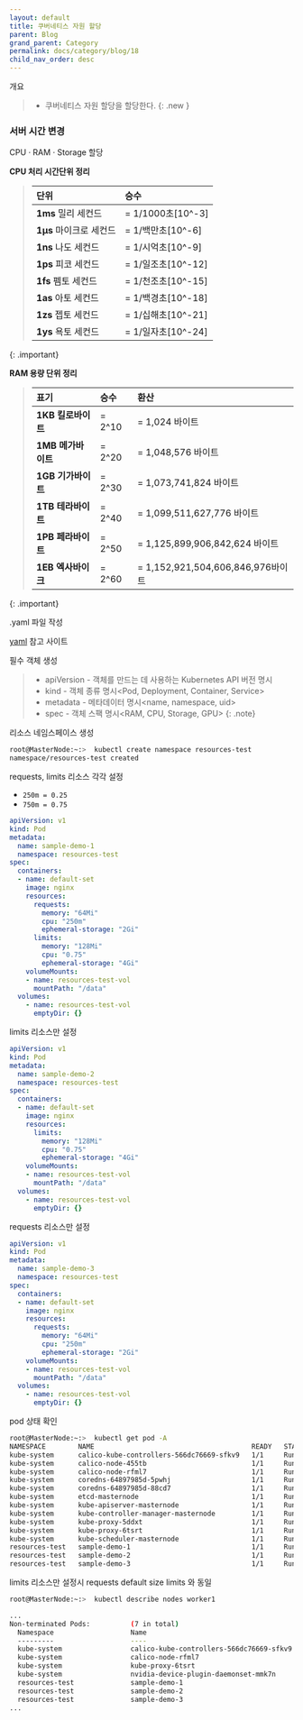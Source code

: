 ```yaml
---
layout: default
title: 쿠버네티스 자원 할당
parent: Blog
grand_parent: Category
permalink: docs/category/blog/18
child_nav_order: desc
---
```


개요

> - 쿠버네티스 자원 할당을 할당한다.
{: .new }

### 서버 시간 변경


CPU *·* RAM *·* Storage 할당

**CPU 처리 시간단위 정리**

> |단위|승수|
> |:---|:---|
> |**1ms** 밀리 세컨드 | = 1/1000초[10^-3] |
> |**1μs** 마이크로 세컨드 | = 1/백만초[10^-6] |
> |**1ns** 나도 세컨드 | = 1/시억초[10^-9] |
> |**1ps** 피코 세컨드 | = 1/일조초[10^-12] |
> |**1fs** 펨토 세컨드 | = 1/천조초[10^-15] |
> |**1as** 아토 세컨드 | = 1/백경초[10^-18] |
> |**1zs** 젭토 세컨드 | = 1/십해초[10^-21] |
> |**1ys** 욕토 세컨드 | = 1/일자초[10^-24] |
{: .important}

**RAM 용량 단위 정리**

> |표기|승수|환산|
> |:---|:---|:---|
> |**1KB 킬로바이트**|  = 2^10| = 1,024 바이트|
> |**1MB 메가바이트**| = 2^20 |= 1,048,576 바이트|
> |**1GB 기가바이트**| = 2^30 |= 1,073,741,824 바이트|
> |**1TB 테라바이트**| = 2^40 |= 1,099,511,627,776 바이트|
> |**1PB 페라바이트**| = 2^50 |= 1,125,899,906,842,624 바이트|
> |**1EB 엑사바이크**| = 2^60 |= 1,152,921,504,606,846,976바이트|
{: .important}

.yaml 파일 작성

[yaml](https://kubernetes.io/docs/reference/generated/kubernetes-api/v1.23/#-strong-api-overview-strong-/) 참고 사이트

필수 객체 생성

> - apiVersion - 객체를 만드는 데 사용하는 Kubernetes API 버전 명시
> - kind - 객체 종류 명시\<Pod, Deployment, Container, Service\>
> - metadata -  메타데이터 명시\<name, namespace, uid\>
> - spec - 객체 스팩 명시\<RAM, CPU, Storage, GPU\>
{: .note}

리소스 네임스페이스 생성

```bash
root@MasterNode:~:>  kubectl create namespace resources-test
namespace/resources-test created
```

requests, limits 리소스 각각 설정

- `250m = 0.25`
- `750m = 0.75`

```yaml
apiVersion: v1
kind: Pod
metadata:
  name: sample-demo-1
  namespace: resources-test
spec:
  containers:
  - name: default-set
    image: nginx
    resources:
      requests:
        memory: "64Mi"
        cpu: "250m"
        ephemeral-storage: "2Gi"
      limits:
        memory: "128Mi"
        cpu: "0.75"
        ephemeral-storage: "4Gi"
    volumeMounts:
    - name: resources-test-vol
      mountPath: "/data"
  volumes:
    - name: resources-test-vol
      emptyDir: {}
```

limits 리소스만 설정

```yaml
apiVersion: v1
kind: Pod
metadata:
  name: sample-demo-2
  namespace: resources-test
spec:
  containers:
  - name: default-set
    image: nginx
    resources:
      limits:
        memory: "128Mi"
        cpu: "0.75"
        ephemeral-storage: "4Gi"
    volumeMounts:
    - name: resources-test-vol
      mountPath: "/data"
  volumes:
    - name: resources-test-vol
      emptyDir: {}
```

requests 리소스만  설정

```yaml
apiVersion: v1
kind: Pod
metadata:
  name: sample-demo-3
  namespace: resources-test
spec:
  containers:
  - name: default-set
    image: nginx
    resources:
      requests:
        memory: "64Mi"
        cpu: "250m"
        ephemeral-storage: "2Gi"
    volumeMounts:
    - name: resources-test-vol
      mountPath: "/data"
  volumes:
    - name: resources-test-vol
      emptyDir: {}
```

pod 상태 확인

```bash
root@MasterNode:~:>  kubectl get pod -A
NAMESPACE        NAME                                       READY   STATUS             RESTARTS        AGE
kube-system      calico-kube-controllers-566dc76669-sfkv9   1/1     Running            2 (3h30m ago)   4h20m
kube-system      calico-node-455tb                          1/1     Running            0               4h20m
kube-system      calico-node-rfml7                          1/1     Running            2 (3h30m ago)   4h20m
kube-system      coredns-64897985d-5pwhj                    1/1     Running            0               5h11m
kube-system      coredns-64897985d-88cd7                    1/1     Running            0               5h11m
kube-system      etcd-masternode                            1/1     Running            4               5h11m
kube-system      kube-apiserver-masternode                  1/1     Running            4               5h11m
kube-system      kube-controller-manager-masternode         1/1     Running            48              5h11m
kube-system      kube-proxy-5ddxt                           1/1     Running            0               5h11m
kube-system      kube-proxy-6tsrt                           1/1     Running            1 (3h30m ago)   4h29m
kube-system      kube-scheduler-masternode                  1/1     Running            4               5h11m
resources-test   sample-demo-1                              1/1     Running            0               81s
resources-test   sample-demo-2                              1/1     Running            0               19s
resources-test   sample-demo-3                              1/1     Running            0               15s
```

limits 리소스만 설정시 requests default size limits 와 동일

```bash
root@MasterNode:~:>  kubectl describe nodes worker1
```

```bash
...
Non-terminated Pods:          (7 in total)
  Namespace                   Name                                        CPU Requests  CPU Limits  Memory Requests  Memory Limits  Age
  ---------                   ----                                        ------------  ----------  ---------------  -------------  ---
  kube-system                 calico-kube-controllers-566dc76669-sfkv9    0 (0%)        0 (0%)      0 (0%)           0 (0%)         5h3m
  kube-system                 calico-node-rfml7                           250m (3%)     0 (0%)      0 (0%)           0 (0%)         5h3m
  kube-system                 kube-proxy-6tsrt                            0 (0%)        0 (0%)      0 (0%)           0 (0%)         5h12m
  kube-system                 nvidia-device-plugin-daemonset-mmk7n        0 (0%)        0 (0%)      0 (0%)           0 (0%)         40m
  resources-test              sample-demo-1                               250m (3%)     750m (9%)   64Mi (0%)        128Mi (0%)     11m
  resources-test              sample-demo-2                               750m (9%)     750m (9%)   128Mi (0%)       128Mi (0%)     10m
  resources-test              sample-demo-3                               250m (3%)     0 (0%)      64Mi (0%)        0 (0%)         3s
...
```
